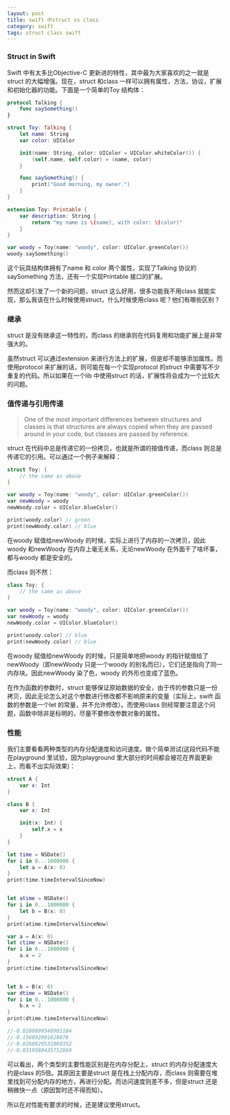 ```yaml
---
layout: post
title: swift 中struct vs class
category: swift
tags: struct class swift
---
```


### Struct in Swift

Swift 中有太多比Objective-C 更新进的特性，其中最为大家喜欢的之一就是struct 的大幅增强。现在，struct 和class 一样可以拥有属性，方法，协议，扩展和初始化器的功能。下面是一个简单的Toy 结构体：

```swift
protocol Talking {
    func saySomething()
}

struct Toy: Talking {
    let name: String
    var color: UIColor

    init(name: String, color: UIColor = UIColor.whiteColor()) {
        (self.name, self.color) = (name, color)
    }

    func saySomething() {
        print("Good morning, my owner.")
    }
}

extension Toy: Printable {
    var description: String {
        return "my name is \(name), with color: \(color)"
    }
}

var woody = Toy(name: "woody", color: UIColor.greenColor())
woody.saySomething()
```

这个玩具结构体拥有了name 和 color 两个属性，实现了Talking 协议的saySomething 方法，还有一个实现Printable 接口的扩展。

然而这却引发了一个新的问题，struct 这么好用，很多功能我不用class 就能实现，那么我该在什么时候使用struct，什么时候使用class 呢？他们有哪些区别？

### 继承

struct 是没有继承这一特性的，而class 的继承则在代码复用和功能扩展上是非常强大的。

虽然struct 可以通过extension 来进行方法上的扩展，但是却不能够添加属性。而使用protocol 来扩展的话，则可能在每一个实现protocol 的struct 中需要写不少重复的代码。所以如果在一个lib 中使用struct 的话，扩展性将会成为一个比较大的问题。

<!-- more -->
### 值传递与引用传递

> One of the most important differences between structures and classes is that structures are always copied when they are passed around in your code, but classes are passed by reference.

struct 在代码中总是传递它的一份拷贝，也就是所谓的按值传递，而class 则总是传递它的引用。可以通过一个例子来解释：

```swift
struct Toy: {
    // the same as above
}

var woody = Toy(name: "woody", color: UIColor.greenColor())
var newWoody = woody
newWoody.color = UIColor.blueColor()

print(woody.color) // green
print(newWoody.color) // blue
```

在woody 赋值给newWoody 的时候，实际上进行了内存的一次拷贝，因此woody 和newWoody 在内存上毫无关系，无论newWoody 在外面干了啥坏事，都与woody 都是安全的。

而class 则不然：

```swift
class Toy: {
    // the same as above
}

var woody = Toy(name: "woody", color: UIColor.greenColor())
var newWoody = woody
newWoody.color = UIColor.blueColor()

print(woody.color) // blue
print(newWoody.color) // blue
```

在woody 赋值给newWoody 的时候，只是简单地把woody 的指针赋值给了newWoody（即newWoody 只是一个woody 的别名而已），它们还是指向了同一内存块。因此newWoody 染了色，woody 的外形也变成了蓝色。

在作为函数的参数时，struct 能够保证原始数据的安全，由于传的参数只是一份拷贝，因此无论怎么对这个参数进行修改都不影响原来的变量（实际上，swift 函数的参数是一个let 的常量，并不允许修改）。而使用class 则经常要注意这个问题，函数中除非是标明的，尽量不要修改参数对象的属性。

### 性能

我们主要看看两种类型的内存分配速度和访问速度。做个简单测试(这段代码不能在playground 里试验，因为playground 里大部分的时间都会被花在界面更新上，而看不出实际效果)：

```swift
struct A {
    var x: Int
}

class B {
    var x: Int

    init(x: Int) {
        self.x = x
    }
}

let time = NSDate()
for i in 0...1000000 {
    let a = A(x: 0)
}
print(time.timeIntervalSinceNow)


let atime = NSDate()
for i in 0...1000000 {
    let b = B(x: 0)
}
print(atime.timeIntervalSinceNow)

var a = A(x: 0)
let ctime = NSDate()
for i in 0...1000000 {
    a.x = 2
}
print(ctime.timeIntervalSinceNow)


let b = B(x: 0)
var dtime = NSDate()
for i in 0...1000000 {
    b.x = 2
}
print(dtime.timeIntervalSinceNow)

//-0.0288899540901184
//-0.156892001628876
//-0.0288629531860352
//-0.0319580435752869
```

可以看出，两个类型的主要性能区别是在内存分配上，struct 的内存分配速度大约是class 的5倍。其原因主要是struct 是在栈上分配内存，而class 则需要在堆里找到可分配内存的地方，再进行分配。而访问速度则差不多，但是struct 还是稍微快一点（原因暂时还不得而知）。

所以在对性能有要求的时候，还是建议使用struct。
